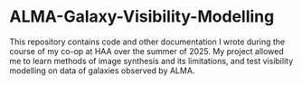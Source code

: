 # ALMA-Galaxy-Visibility-Modelling
This repository contains code and other documentation I wrote during the course of my co-op at HAA over the summer of 2025. My project allowed me to learn methods of image synthesis and its limitations, and test visibility modelling on data of galaxies observed by ALMA. 
